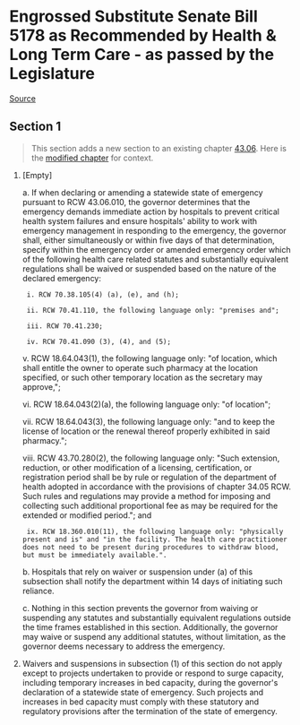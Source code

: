 # Engrossed Substitute Senate Bill 5178 as Recommended by Health & Long Term Care - as passed by the Legislature

[Source](http://lawfilesext.leg.wa.gov/biennium/2021-22/Xml/Bills/Senate%20Passed%20Legislature/5178-S.PL.xml)
## Section 1
> This section adds a new section to an existing chapter [43.06](/rcw/43_state_government—executive/43.006_governor.md). Here is the [modified chapter](rcw/43_state_government—executive/43.006_governor.md) for context.

1. [Empty]

    a. If when declaring or amending a statewide state of emergency pursuant to RCW 43.06.010, the governor determines that the emergency demands immediate action by hospitals to prevent critical health system failures and ensure hospitals' ability to work with emergency management in responding to the emergency, the governor shall, either simultaneously or within five days of that determination, specify within the emergency order or amended emergency order which of the following health care related statutes and substantially equivalent regulations shall be waived or suspended based on the nature of the declared emergency:

        i. RCW 70.38.105(4) (a), (e), and (h);

        ii. RCW 70.41.110, the following language only: "premises and";

        iii. RCW 70.41.230;

        iv. RCW 70.41.090 (3), (4), and (5);

    v. RCW 18.64.043(1), the following language only: "of location, which shall entitle the owner to operate such pharmacy at the location specified, or such other temporary location as the secretary may approve,";

    vi. RCW 18.64.043(2)(a), the following language only: "of location";

    vii. RCW 18.64.043(3), the following language only: "and to keep the license of location or the renewal thereof properly exhibited in said pharmacy.";

    viii. RCW 43.70.280(2), the following language only: "Such extension, reduction, or other modification of a licensing, certification, or registration period shall be by rule or regulation of the department of health adopted in accordance with the provisions of chapter 34.05 RCW. Such rules and regulations may provide a method for imposing and collecting such additional proportional fee as may be required for the extended or modified period."; and

        ix. RCW 18.360.010(11), the following language only: "physically present and is" and "in the facility. The health care practitioner does not need to be present during procedures to withdraw blood, but must be immediately available.".

    b. Hospitals that rely on waiver or suspension under (a) of this subsection shall notify the department within 14 days of initiating such reliance.

    c. Nothing in this section prevents the governor from waiving or suspending any statutes and substantially equivalent regulations outside the time frames established in this section. Additionally, the governor may waive or suspend any additional statutes, without limitation, as the governor deems necessary to address the emergency.

2. Waivers and suspensions in subsection (1) of this section do not apply except to projects undertaken to provide or respond to surge capacity, including temporary increases in bed capacity, during the governor's declaration of a statewide state of emergency. Such projects and increases in bed capacity must comply with these statutory and regulatory provisions after the termination of the state of emergency.

